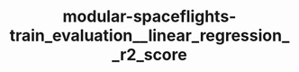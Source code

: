 ---
schema: default
title: modular-spaceflights-train_evaluation__linear_regression__r2_score
organization: ResponsibleAIML
notes: type = kedro_datasets.tracking.metrics_dataset
resources:
  - name: modular-spaceflights-train_evaluation__linear_regression__r2_score
    url: 'https://www.github.com/ResponsibleAIML/django-kedro/tree/main/kedro-projects/demo-project-kedro/data/09_tracking/linear_score.json'
    format: json
category:
  - 09-tracking
maintainer: 
maintainer_email: 
project:
  - modular-spaceflights
preview: |
  
---